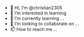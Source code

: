 - 👋 Hi, I’m @christian2305
- 👀 I’m interested in learning 
- 🌱 I’m currently learning ...
- 💞️ I’m looking to collaborate on ...
- 📫 How to reach me ...

<!---
christian2305/christian2305 is a ✨ special ✨ repository because its `README.md` (this file) appears on your GitHub profile.
You can click the Preview link to take a look at your changes.
--->
